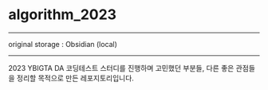 # algorithm_2023
---
original storage : Obsidian (local)

---

2023 YBIGTA DA 코딩테스트 스터디를 진행하며 고민했던 부분들,
다른 좋은 관점들을 정리할 목적으로 만든 레포지토리입니다.
